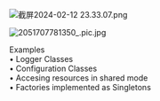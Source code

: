 ![截屏2024-02-12 23.33.07.png](https://img.xwyue.com/i/2024/02/13/65caaabf7e02b.png)

![2051707781350_.pic.jpg](https://img.xwyue.com/i/2024/02/13/65caad7245bdb.jpg)

Examples   
• Logger Classes   
• Configuration Classes   
• Accesing resources in shared mode   
• Factories implemented as Singletons   
